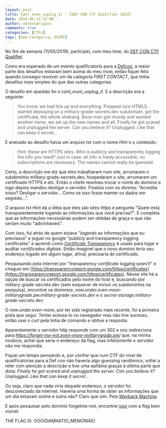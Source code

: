 ```yaml
---
layout: post
title: Cant_even_unplug_it - [DEF CON CTF Qualifier 2019]
date: 2019-05-12 22:00
author: obrerodrigues
comments: true
categories: [CTFs]
tags: [Sem Categoria, OSINT]
---
```

No fim de semana (11/05/2019), participei, com meu time, do [DEF CON CTF Qualifier](https://ctftime.org/event/762). 

Como era esperado de um evento qualificatorio para a [Defcon](https://www.defcon.org/), a maior parte dos desafios estavam bem acima do meu nível, então fiquei feliz quando consegui resolver um da categoria *FIRST CONTACT*, que tinha desafios mais simples do que das outras categorias.

O desafio em questão foi o *cant_even_unplug_it*. E a descrição era a seguinte:

> You know, we had this up and everything. Prepped nice HTML5, started deploying on a military-grade-secrets.dev subdomain, got the certificate, the whole shabang. Boss-man got moody and wanted another name, we set up the new names and all. Finally he got scared and unplugged the server. Can you believe it? Unplugged. Like that can keep it secret…

E anexado ao desafio havia um arquivo txt com o nome *Hint* e o conteúdo:

> Hint: these are HTTPS sites. Who is publicly and transparently logging the info you need?
Just in case: all info is freely accessible, no subscriptions are necessary. The names cannot really be guessed. 

Certo, a descrição me diz que eles trabalharam num site, arrumaram o subdominio military-grade-secrets.dev, hospedaram o site, arrumaram um certificado HTTPS e etc. Então o chefe resolveu trocar o nome do domínio e logo depois mandou desligar o servidor. Finaliza com os dizeres: "Acredita nisso? Desligar o servidor... Como se isso fosse manter os dados em segredo...".

O arquivo txt Hint  dá a idéia que eles são sites https e pergunta "Quem está transparentemente logando as informações que você precisa?". E completa que as informações necessárias podem ser obtidas de graça e que não seriam muito "adivinháveis".

Com isso, fui atrás de quem estava "logando as informações que eu precisava" e joguei no google "publicly and transparency logging certificates" e aprendi como [*Certificate Transparency*](https://en.wikipedia.org/wiki/Certificate_Transparency) é usado para logar e auditar *certificados digitais*. Então imaginei que o novo domínio teria seu endereço logado em algum lugar, afinal, precisaria do certificado.

Pesquisando pela internet por "*transparency certificate logging search*" e cheguei em [https://transparencyreport.google.com/https/certificates](https://transparencyreport.google.com/https/certificates). Nesse site há a opção de buscar os certificados pelo nome do host e, buscando por military-grade-secrets.dev (sem esquecer de incluir os subdomínios na pesquisa), encontrei os dominios: *now.under.even-more-militarygrade.pw.military-grade-secrets.dev* e o *secret-storage.military-grade-secrets.dev*. 

O *now.under.even-more*, por ter sido registrado mais recente, foi a primeira pista que segui. Tentei acessa-lo no navegador mas não tive sucesso, então usei o *curl* pela linha de comando e obtive a resposta:

<script src="https://gist.github.com/brerodrigues/0d807a7deb61a6104343ee75c89f5b29.js"></script>

Aparentemente o servidor http responde com um 302 e nos redireciona para *https://forget-me-not.even-more-militarygrade.pw/* que, na minha noobice, achei que seria o endereço da flag, mas infelizmente o servidor não me respondia.

Fiquei um tempo pensando e, por confiar que num CTF do nível de qualificatórias para a Def con não haveria algo guessing randômico, voltei a reler com atenção a descrição e tive uma epifania graças à última parte que dizia: *Finally he got scared and unplugged the server. Can you believe it? Unplugged. Like that can keep it secret…*

Ou seja, claro que nada viria daquele endereço, o servidor foi desconectado da internet. Haveria uma forma de obter as informações que um dia estavam online e outra não? Claro que sim. Pela [Wayback Machine](https://web.archive.org/).

E após pesquisar pelo domínio forgetme-not, encontrei [isso](https://web.archive.org/web/20190427160922/https://forget-me-not.even-more-militarygrade.pw/) com a flag bem vísivel: 

THE FLAG IS: OOO{DAMNATIO_MEMORIAE}

